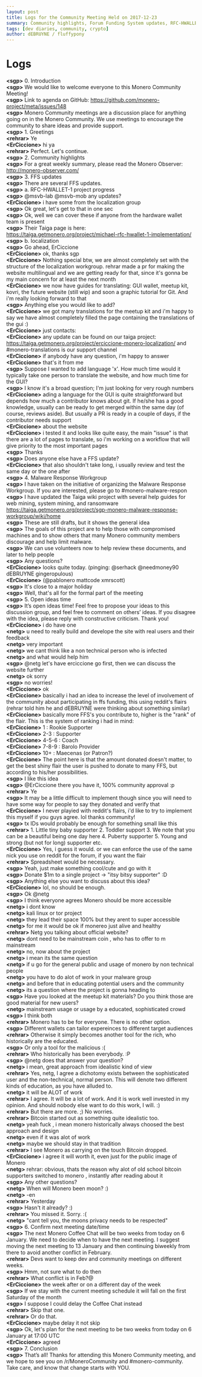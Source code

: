 ```yaml
---
layout: post
title: Logs for the Community Meeting Held on 2017-12-23
summary: Community highlights, Forum Funding System updates, RFC-HWALLET-1, Malware Response Workgroup, Forum Funding System donor flairs, and miscellaneous
tags: [dev diaries, community, crypto]
author: dEBRUYNE / fluffypony
---
```


# Logs  

**\<sgp>** 0. Introduction  
**\<sgp>** We would like to welcome everyone to this Monero Community Meeting!  
**\<sgp>** Link to agenda on GitHub: https://github.com/monero-project/meta/issues/148  
**\<sgp>** Monero Community meetings are a discussion place for anything going on in the Monero Community. We use meetings to encourage the community to share ideas and provide support.  
**\<sgp>** 1. Greetings  
**\<rehrar>** Ye  
**\<ErCiccione>** hi ya  
**\<rehrar>** Perfect. Let's continue.  
**\<sgp>** 2. Community highlights  
**\<sgp>** For a great weekly summary, please read the Monero Observer: http://monero-observer.com/  
**\<sgp>** 3. FFS updates  
**\<sgp>** There are several FFS updates.  
**\<sgp>** a. RFC-HWALLET-1 project progress  
**\<sgp>** @msvb-lab @msvb-mob any updates?  
**\<ErCiccione>** i have some from the localization group  
**\<sgp>** Ok great, let's get to that in one sec  
**\<sgp>** Ok, well we can cover these if anyone from the hardware wallet team is present  
**\<sgp>** Their Taiga page is here: https://taiga.getmonero.org/project/michael-rfc-hwallet-1-implementation/  
**\<sgp>** b. localization  
**\<sgp>** Go ahead, ErCiccione  
**\<ErCiccione>** ok, thanks sgp  
**\<ErCiccione>** Nothing special btw, we are almost completely set with the structure of the localization workgroup. rehrar made a pr for making the website multilingual and we are getting ready for that, since it's gonna be my main concern for at least the next month  
**\<ErCiccione>** we now have guides for translating: GUI wallet, meetup kit, kovri, the future website (still wip) and soon a graphic tutorial for Git. And i'm really looking forward to that  
**\<sgp>** Anything else you would like to add?  
**\<ErCiccione>** we got many translations for the meetup kit and i'm happy to say we have almost completely filled the page containing the translations of the gui :)  
**\<ErCiccione>** just contacts:  
**\<ErCiccione>** any update can be found on our taiga project: https://taiga.getmonero.org/project/erciccione-monero-localization/ and #monero-translations is our support channel  
**\<ErCiccione>** if anybody have any question, i'm happy to answer  
**\<ErCiccione>** that's it from me  
**\<sgp>** Suppose I wanted to add language 'x'. How much time would it typically take one person to translate the website, and how much time for the GUI?  
**\<sgp>** I know it's a broad question; I'm just looking for very rough numbers  
**\<ErCiccione>** ading a language for the GUI is quite straightforward but depends how much a contributor knows about git. If he/she has a good knowledge, usually can be ready to get merged within the same day (of course, reviews aside). But usually a PR is ready in a couple of days, if the contributor needs support  
**\<ErCiccione>** about the website  
**\<ErCiccione>** i tested it and looks like quite easy, the main "issue" is that there are a lot of pages to translate, so i'm working on a workflow that will give priority to the most important pages  
**\<sgp>** Thanks  
**\<sgp>** Does anyone else have a FFS update?  
**\<ErCiccione>** that also shouldn't take long, i usually review and test the same day or the one after  
**\<sgp>** 4. Malware Response Workgroup  
**\<sgp>** I have taken on the initiative of organizing the Malware Response Workgroup. If you are interested, please go to #monero-malware-respon  
**\<sgp>** I have updated the Taiga wiki project with several help guides for web mining, system mining, and ransomware https://taiga.getmonero.org/project/sgp-monero-malware-response-workgroup/wiki/home  
**\<sgp>** These are still drafts, but it shows the general idea  
**\<sgp>** The goals of this project are to help those with compromised machines and to show others that many Monero community members discourage and help limit malware.  
**\<sgp>** We can use volunteers now to help review these documents, and later to help people  
**\<sgp>** Any questions?  
**\<ErCiccione>** looks quite today. (pinging: @serhack @needmoney90 dEBRUYNE gingeropulous)  
**\<ErCiccione>** (@pablonero mattcode xmrscott)  
**\<sgp>** It's close to a major holiday  
**\<sgp>** Well, that's all for the formal part of the meeting  
**\<sgp>** 5. Open ideas time  
**\<sgp>** It’s open ideas time! Feel free to propose your ideas to this discussion group, and feel free to comment on others’ ideas. If you disagree with the idea, please reply with constructive criticism. Thank you!  
**\<ErCiccione>** i do have one  
**\<netg>** u need to really build and develope the site with real users and their feedback  
**\<netg>** very important  
**\<netg>** we cant think like a non technical person who is infected  
**\<netg>** and what would help him  
**\<sgp>** @netg let's have erciccione go first, then we can discuss the website further  
**\<netg>** ok sorry  
**\<sgp>** no worries!  
**\<ErCiccione>** ok  
**\<ErCiccione>** basically i had an idea to increase the level of involvement of the community about participating in ffs funding, this using reddit's flairs (rehrar told him he and dEBRUYNE were thinking about something similar)  
**\<ErCiccione>** basically more FFS's you contribute to, higher is the "rank" of the flair. This is the system of ranking i had in mind:  
**\<ErCiccione>** 1     : Rookie Supporter  
**\<ErCiccione>** 2-3   : Supporter  
**\<ErCiccione>** 4-5-6 : Coach  
**\<ErCiccione>** 7-8-9 : Barolo Provider  
**\<ErCiccione>** 10+   : Maecenas (or Patron?)  
**\<ErCiccione>** The point here is that the amount donated doesn't matter, to get the best shiny flair the user is pushed to donate to many FFS, but according to his/her possibilities.  
**\<sgp>** I like this idea  
**\<sgp>** @ErCiccione there you have it, 100% community approval :p  
**\<rehrar>** Ye  
**\<sgp>** It may be a little difficult to implement though since you will need to have some way for people to say they donated and verify that  
**\<ErCiccione>** I never playied with reddit's flairs, i'd like to try to implement this myself if you guys agree. lol thanks community!  
**\<sgp>** tx IDs would probably be enough for something small like this  
**\<rehrar>** 1. Little tiny baby supporter 2. Toddler support 3. We note that you can be a beautiful being one day here 4. Puberty supporter 5. Young and strong (but not for long) supporter etc.  
**\<ErCiccione>** Yes, i guess it would. or we can enforce the use of the same nick you use on reddit for the forum, if you want the flair  
**\<rehrar>**  Spreadsheet would be necessary.  
**\<sgp>** Yeah, just make something cool/cute and go with it  
**\<sgp>** Donate $1m to a single project -> "itsy bitsy supporter" :D  
**\<sgp>** Anything else you want to discuss about this idea?  
**\<ErCiccione>** lol, no should be enough.  
**\<sgp>** Ok @netg  
**\<sgp>** I think everyone agrees Monero should be more accessible  
**\<netg>** i dont know  
**\<netg>** kali linux or tor project  
**\<netg>** they lead their space 100% but they arent to super accessible  
**\<netg>** for me it would be ok if monereo just alive and healthy  
**\<rehrar>** Netg you talking about official website?  
**\<netg>** dont need to be mainstream coin , who has to offer to m mainstream  
**\<netg>** no, now about the project  
**\<netg>** i mean its the same question  
**\<netg>** if u go for the general public and usage of monero by non technical people  
**\<netg>** you have to do alot of work in your malware group  
**\<netg>** and before that in educating potential users and the community  
**\<netg>** its a question where the project is gonna heading to  
**\<sgp>** Have you looked at the meetup kit materials? Do you think those are good material for new users?  
**\<netg>** mainstream usage or usage by a educated, sophisticated crowd  
**\<sgp>** I think both  
**\<rehrar>** Monero has to be for everyone. There is no other option.  
**\<sgp>** Different wallets can tailor expereinces to different target audiences  
**\<rehrar>** Otherwise it simply becomes another tool for the rich, who historically are the educated.  
**\<sgp>** Or only a tool for the malicious :(  
**\<rehrar>** Who historically has been everybody. :P  
**\<sgp>** \@netg does that answer your question?  
**\<netg>** i mean, great approach from idealistic kind of view  
**\<rehrar>** Yes, netg, I agree a dichotomy exists between the sophisticated user and the non-technical, normal person. This will denote two different kinds of education, as you have alluded to.  
**\<netg>** it will be ALOT of work  
**\<rehrar>** I agree. It will be a lot of work. And it is work well invested in my opinion. And should nobody else want to do this work, I will. :)  
**\<rehrar>** But there are more. ;) No worries.  
**\<rehrar>** Bitcoin started out as something quite idealistic too.  
**\<netg>** yeah fuck , i mean monero historically always choosed the  best approach and design  
**\<netg>** even if it was alot of work  
**\<netg>** maybe we should stay in that tradition  
**\<rehrar>** I see Monero as carrying on the touch Bitcoin dropped.  
**\<ErCiccione>** i agree it will worth it, even just for the public image of Monero  
**\<netg>** rehrar: obvious, thats the reason why alot of old school bitcoin supporters switched to monero , instantly after reading about it  
**\<sgp>** Any other questions?  
**\<netg>** When will Monero been moon? :)  
**\<netg>** \-en  
**\<rehrar>** Yesterday  
**\<sgp>** Hasn't it already? :)  
**\<rehrar>** You missed it. Sorry. :(  
**\<netg>** "cant tell you, the moons privacy needs to be respected"  
**\<sgp>** 6. Confirm next meeting date/time  
**\<sgp>** The next Monero Coffee Chat will be two weeks from today on 6 January. We need to decide when to have the next meeting. I suggest moving the next meeting to 13 January and then continuing biweekly from there to avoid another conflict in February.  
**\<rehrar>** Devs want to keep dev and community meetings on different weeks.  
**\<sgp>** Hmm, not sure what to do then  
**\<rehrar>** What conflict is in Feb?@  
**\<ErCiccione>** the week after or on a different day of the week  
**\<sgp>** If we stay with the current meeting schedule it will fall on the first Saturday of the month  
**\<sgp>** I suppose I could delay the Coffee Chat instead  
**\<rehrar>** Skip that one.  
**\<rehrar>** Or do that.  
**\<ErCiccione>** maybe delay it not skip  
**\<sgp>** Ok, let's plan for the next meeting to be two weeks from today on 6 January at 17:00 UTC  
**\<ErCiccione>** agreed  
**\<sgp>** 7. Conclusion  
**\<sgp>** That’s all! Thanks for attending this Monero Community meeting, and we hope to see you on /r/MoneroCommunity and #monero-community. Take care, and know that change starts with YOU.  